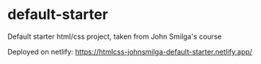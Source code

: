 # default-starter
Default starter html/css project, taken from John Smilga's course

Deployed on netlify: https://htmlcss-johnsmilga-default-starter.netlify.app/
